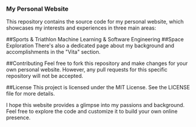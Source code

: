 ### My Personal Website
This repository contains the source code for my personal website, which showcases my interests and experiences in three main areas:

##Sports & Triathlon
Machine Learning & Software Engineering
##Space Exploration
There's also a dedicated page about my background and accomplishments in the "Vita" section.

##Contributing
Feel free to fork this repository and make changes for your own personal website. However, any pull requests for this specific repository will not be accepted.

##License
This project is licensed under the MIT License.  See the LICENSE file for more details.

I hope this website provides a glimpse into my passions and background. Feel free to explore the code and customize it to build your own online presence.
